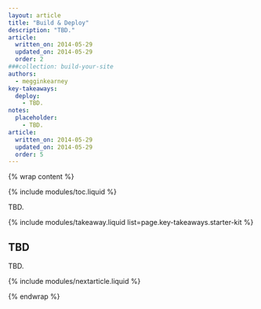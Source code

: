 ```yaml
---
layout: article
title: "Build & Deploy"
description: "TBD."
article:
  written_on: 2014-05-29
  updated_on: 2014-05-29
  order: 2
###collection: build-your-site
authors:
  - megginkearney
key-takeaways:
  deploy:
    - TBD.
notes:
  placeholder:
    - TBD.
article:
  written_on: 2014-05-29
  updated_on: 2014-05-29
  order: 5
---
```

{% wrap content %}

{% include modules/toc.liquid %}

TBD.

{% include modules/takeaway.liquid list=page.key-takeaways.starter-kit %}

## TBD

TBD.

{% include modules/nextarticle.liquid %}

{% endwrap %}
